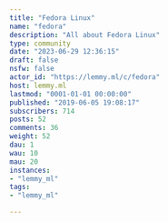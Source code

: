 ```yaml
---
title: "Fedora Linux" 
name: "fedora"
description: "All about Fedora Linux"
type: community
date: "2023-06-29 12:36:15"
draft: false
nsfw: false
actor_id: "https://lemmy.ml/c/fedora"
host: lemmy.ml
lastmod: "0001-01-01 00:00:00"
published: "2019-06-05 19:08:17"
subscribers: 714
posts: 52
comments: 36
weight: 52
dau: 1
wau: 10
mau: 20
instances:
- "lemmy_ml"
tags: 
- "lemmy_ml"

---
```

